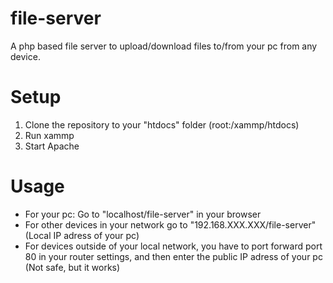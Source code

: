 # file-server
A php based file server to upload/download files to/from your pc from any device.

# Setup
1. Clone the repository to your "htdocs" folder (root:/xammp/htdocs)
2. Run xammp
3. Start Apache

# Usage
- For your pc: Go to "localhost/file-server" in your browser
- For other devices in your network go to "192.168.XXX.XXX/file-server" (Local IP adress of your pc)
- For devices outside of your local network, you have to port forward port 80 in your router settings, and then enter the public IP adress of your pc (Not safe, but it works)
